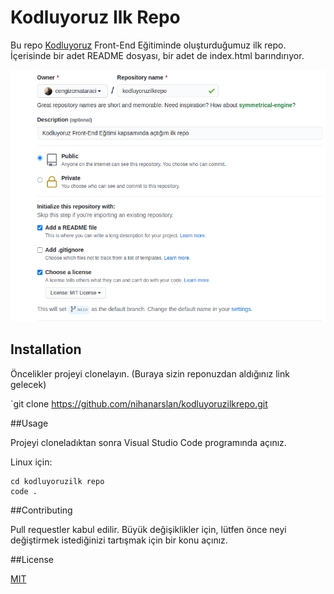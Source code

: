# Kodluyoruz Ilk Repo

Bu repo [Kodluyoruz](https://www.kodluyoruz.org/) Front-End Eğitiminde oluşturduğumuz ilk repo. İçerisinde bir adet README dosyası, bir adet de index.html barındırıyor.

![Kodluyoruz Örnek Resim](https://github.com/Kodluyoruz/taskforce/blob/main/git/odev1/figures/github.png)

## Installation

Öncelikler projeyi clonelayın. (Buraya sizin reponuzdan aldığınız link gelecek)

`git clone https://github.com/nihanarslan/kodluyoruzilkrepo.git

##Usage 

Projeyi cloneladıktan sonra Visual Studio Code programında açınız.

Linux için:

```
cd kodluyoruzilk repo
code . 
```

##Contributing

Pull requestler kabul edilir. Büyük değişiklikler için, lütfen önce neyi değiştirmek istediğinizi tartışmak için bir konu açınız.

##License

[MIT](https://github.com/nihanarslan/kodluyoruzilkrepo/blob/main/LICENSE)
